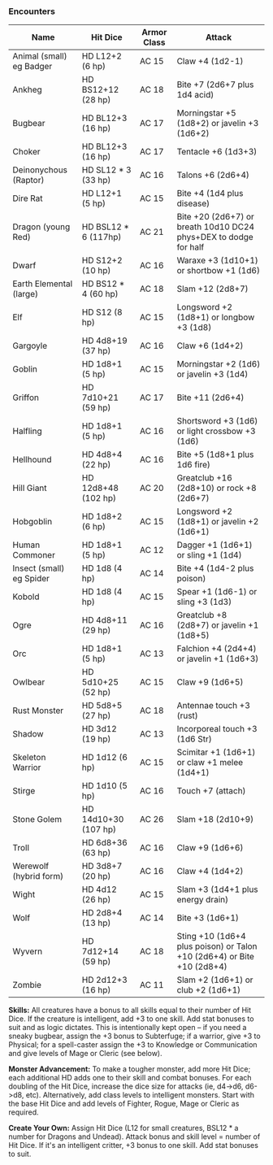 ### Encounters
| Name                     | Hit Dice             | Armor Class | Attack                                                                 |
|--------------------------|----------------------|-------------|------------------------------------------------------------------------|
| Animal (small) eg Badger | HD L12+2 (6 hp)      | AC 15       | Claw +4 (1d2-1)                                                        |
| Ankheg                   | HD BS12+12 (28 hp)   | AC 18       | Bite +7 (2d6+7 plus 1d4 acid)                                          |
| Bugbear                  | HD BL12+3 (16 hp)    | AC 17       | Morningstar +5 (1d8+2) or javelin +3 (1d6+2)                           |
| Choker                   | HD BL12+3 (16 hp)    | AC 17       | Tentacle +6 (1d3+3)                                                    |
| Deinonychous (Raptor)    | HD SL12 * 3 (33 hp)  | AC 16       | Talons +6 (2d6+4)                                                      |
| Dire Rat                 | HD L12+1 (5 hp)      | AC 15       | Bite +4 (1d4 plus disease)                                             |
| Dragon (young Red)       | HD BSL12 * 6 (117hp) | AC 21       | Bite +20 (2d6+7) or breath 10d10 DC24 phys+DEX to dodge for half       |
| Dwarf                    | HD S12+2 (10 hp)     | AC 16       | Waraxe +3 (1d10+1) or shortbow +1 (1d6)                                |
| Earth Elemental (large)  | HD BS12 * 4 (60 hp)  | AC 18       | Slam +12 (2d8+7)                                                       |
| Elf                      | HD S12 (8 hp)        | AC 15       | Longsword +2 (1d8+1) or longbow +3 (1d8)                               |
| Gargoyle                 | HD 4d8+19 (37 hp)    | AC 16       | Claw +6 (1d4+2)                                                        |
| Goblin                   | HD 1d8+1 (5 hp)      | AC 15       | Morningstar +2 (1d6) or javelin +3 (1d4)                               |
| Griffon                  | HD 7d10+21 (59 hp)   | AC 17       | Bite +11 (2d6+4)                                                       |
| Halfling                 | HD 1d8+1 (5 hp)      | AC 16       | Shortsword +3 (1d6) or light crossbow +3 (1d6)                         |
| Hellhound                | HD 4d8+4 (22 hp)     | AC 16       | Bite +5 (1d8+1 plus 1d6 fire)                                          |
| Hill Giant               | HD 12d8+48 (102 hp)  | AC 20       | Greatclub +16 (2d8+10) or rock +8 (2d6+7)                              |
| Hobgoblin                | HD 1d8+2 (6 hp)      | AC 15       | Longsword +2 (1d8+1) or javelin +2 (1d6+1)                             |
| Human Commoner           | HD 1d8+1 (5 hp)      | AC 12       | Dagger +1 (1d6+1) or sling +1 (1d4)                                    |
| Insect (small) eg Spider | HD 1d8 (4 hp)        | AC 14       | Bite +4 (1d4-2 plus poison)                                            |
| Kobold                   | HD 1d8 (4 hp)        | AC 15       | Spear +1 (1d6-1) or sling +3 (1d3)                                     |
| Ogre                     | HD 4d8+11 (29 hp)    | AC 16       | Greatclub +8 (2d8+7) or javelin +1 (1d8+5)                             |
| Orc                      | HD 1d8+1 (5 hp)      | AC 13       | Falchion +4 (2d4+4) or javelin +1 (1d6+3)                              |
| Owlbear                  | HD 5d10+25 (52 hp)   | AC 15       | Claw +9 (1d6+5)                                                        |
| Rust Monster             | HD 5d8+5 (27 hp)     | AC 18       | Antennae touch +3 (rust)                                               |
| Shadow                   | HD 3d12 (19 hp)      | AC 13       | Incorporeal touch +3 (1d6 Str)                                         |
| Skeleton Warrior         | HD 1d12 (6 hp)       | AC 15       | Scimitar +1 (1d6+1) or claw +1 melee (1d4+1)                           |
| Stirge                   | HD 1d10 (5 hp)       | AC 16       | Touch +7 (attach)                                                      |
| Stone Golem              | HD 14d10+30 (107 hp) | AC 26       | Slam +18 (2d10+9)                                                      |
| Troll                    | HD 6d8+36 (63 hp)    | AC 16       | Claw +9 (1d6+6)                                                        |
| Werewolf (hybrid form)   | HD 3d8+7 (20 hp)     | AC 16       | Claw +4 (1d4+2)                                                        |
| Wight                    | HD 4d12 (26 hp)      | AC 15       | Slam +3 (1d4+1 plus energy drain)                                      |
| Wolf                     | HD 2d8+4 (13 hp)     | AC 14       | Bite +3 (1d6+1)                                                        |
| Wyvern                   | HD 7d12+14 (59 hp)   | AC 18       | Sting +10 (1d6+4 plus poison) or Talon +10 (2d6+4) or Bite +10 (2d8+4) |
| Zombie                   | HD 2d12+3 (16 hp)    | AC 11       | Slam +2 (1d6+1) or club +2 (1d6+1)                                     |

**Skills:** All creatures have a bonus to all skills equal to their number of Hit Dice. If the creature is intelligent, add +3 to one skill. Add stat bonuses to suit and as logic dictates. This is intentionally kept open – if you need a sneaky bugbear, assign the +3 bonus to Subterfuge; if a warrior, give +3 to Physical; for a spell-caster assign the +3 to Knowledge or Communication and give levels of Mage or Cleric (see below).

**Monster Advancement:** To make a tougher monster, add more Hit Dice; each additional HD adds one to their skill and combat bonuses.  For each doubling of the Hit Dice, increase the dice size for attacks (ie, d4->d6, d6->d8, etc). Alternatively, add class levels to intelligent monsters. Start with the base Hit Dice and add levels of Fighter, Rogue, Mage or Cleric as required.

**Create Your Own:** Assign Hit Dice (L12 for small creatures, BSL12 * a number for Dragons and Undead).  Attack bonus and skill level = number of Hit Dice. If it's an intelligent critter, +3 bonus to one skill. Add stat bonuses to suit.